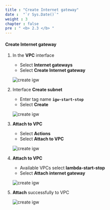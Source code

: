```yaml
---
title : "Create Internet gateway"
date :  "`r Sys.Date()`" 
weight : 3 
chapter : false
pre : " <b> 2.3 </b> "
---
```


#### Create Internet gateway

1. In the **VPC** interface

   - Select **Internet gateways**
   - Select **Create Internet gateway**

   ![create igw](/aws-fcj-workshop01/images/2-createVPC/3CreateIGW/0001.png?width=90pc)

2. Interface **Create subnet**

   - Enter tag name **```igw-start-stop```**
   - Select **Create**

   ![create igw](/aws-fcj-workshop01/images/2-createVPC/3CreateIGW/0002.png?width=90pc)

3. **Attach to VPC**
   - Select **Actions**
   - Select **Attach to VPC**
  
   ![create igw](/aws-fcj-workshop01/images/2-createVPC/3CreateIGW/0003.png?width=90pc)

4. **Attach to VPC**

     - Available VPCs select **lambda-start-stop**
     - Select **Attach internet gateway**
  
   ![create igw](/aws-fcj-workshop01/images/2-createVPC/3CreateIGW/0004.png?width=90pc)

5. **Attach** successfully to VPC

   ![create igw](/aws-fcj-workshop01/images/2-createVPC/3CreateIGW/0005.png?width=90pc)